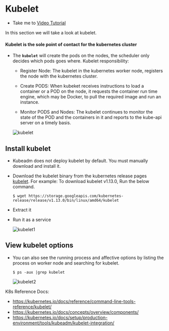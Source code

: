 # Kubelet
  - Take me to [Video Tutorial](https://kodekloud.com/courses/539883/lectures/9808158)
  
In this section we will take a look at kubelet.

#### Kubelet is the sole point of contact for the kubernetes cluster
- The **`kubelet`** will create the pods on the nodes, the scheduler only decides which pods goes where.
  Kubelet responsibility:
  
    - Register Node:
         The kubelet in the kubernetes worker node, registers the node with the kubernetes cluster. 
       
    - Create PODS:
        When kubeket receives instructions to load a container or a POD on the node, it requests the container run time engine, which may be Docker, to pull the required image and run an instance. 
  
     - Monitor PODS and Nodes:
         The kubelet continues to monitor the state of the POD and the containers in it and reports to the kube-api server on a timely basis.

  ![kubelet](../../images/kubelet.PNG)
  
## Install kubelet
- Kubeadm does not deploy kubelet by default. You must manually download and install it.
- Download the kubelet binary from the kubernetes release pages [kubelet](https://storage.googleapis.com/kubernetes-release/release/v1.13.0/bin/linux/amd64/kubelet). For example: To download kubelet v1.13.0, Run the below command.
  ```
  $ wget https://storage.googleapis.com/kubernetes-release/release/v1.13.0/bin/linux/amd64/kubelet
  ```
- Extract it
- Run it as a service

  ![kubelet1](../../images/kubelet1.PNG)
  
## View kubelet options
- You can also see the running process and affective options by listing the process on worker node and searching for kubelet.
  ``` 
  $ ps -aux |grep kubelet
  ```
  
  ![kubelet2](../../images/kubelet2.PNG)

K8s Reference Docs:
- https://kubernetes.io/docs/reference/command-line-tools-reference/kubelet/
- https://kubernetes.io/docs/concepts/overview/components/
- https://kubernetes.io/docs/setup/production-environment/tools/kubeadm/kubelet-integration/
